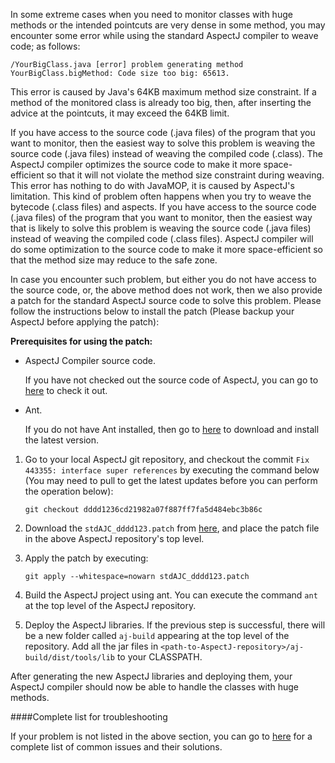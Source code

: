 In some extreme cases when you need to monitor classes with huge
methods or the intended pointcuts are very dense in some method, you
may encounter some error while using the standard AspectJ compiler to
weave code; as follows:

`/YourBigClass.java [error] problem generating method YourBigClass.bigMethod: Code size too big: 65613.` 

This error is caused by Java's 64KB maximum method size constraint.
If a method of the monitored class is already too big, then, after
inserting the advice at the pointcuts, it may exceed the 64KB
limit.

If you have access to the source code (.java files) of the program
that you want to monitor, then the easiest way to solve this problem
is weaving the source code (.java files) instead of weaving the
compiled code (.class). The AspectJ compiler optimizes the source code
to make it more space-efficient so that it will not violate the method
size constraint during weaving. This error has nothing to do with
JavaMOP, it is caused by AspectJ's limitation. This kind of problem
often happens when you try to weave the bytecode (.class files) and
aspects. If you have access to the source code (.java files) of the
program that you want to monitor, then the easiest way that is likely
to solve this problem is weaving the source code (.java files) instead
of weaving the compiled code (.class files). AspectJ compiler will do
some optimization to the source code to make it more space-efficient
so that the method size may reduce to the safe zone.

In case you encounter such problem, but either you do not have access to
the source code, or, the above method does not work, then we also provide
a patch for the standard AspectJ source code to solve this problem. 
Please follow the instructions below to install the patch (Please backup
your AspectJ before applying the patch):

**Prerequisites for using the patch:**
 
* AspectJ Compiler source code.

  If you have not checked out the source code of AspectJ, you can go
  to [here](http://git.eclipse.org/c/aspectj/org.aspectj.git) to check
  it out.
  
* Ant.

  If you do not have Ant installed, then go to
  [here](http://ant.apache.org/) to download and install the latest
  version.

1. Go to your local AspectJ git repository, and checkout the commit
`Fix 443355: interface super references` by executing the command
below (You may need to pull to get the latest updates before you can
perform the operation below):

	``git checkout dddd1236cd21982a07f887ff7fa5d484ebc3b86c``

2. Download the `stdAJC_dddd123.patch` from 
[here](http://fsl.cs.illinois.edu/downloads/stdAJC_dddd123.patch),
and place the patch file in the above AspectJ repository's top level.

3. Apply the patch by executing:

	``git apply --whitespace=nowarn stdAJC_dddd123.patch``
	
4. Build the AspectJ project using ant. You can execute the command
``ant`` at the top level of the AspectJ repository.

5. Deploy the AspectJ libraries. If the previous step is successful,
there will be a new folder called `aj-build` appearing at the top
level of the repository. Add all the jar files in
`<path-to-AspectJ-repository>/aj-build/dist/tools/lib` to your
CLASSPATH.

After generating the new AspectJ libraries and deploying them, your
AspectJ compiler should now be able to handle the classes with huge
methods.

####Complete list for troubleshooting 

If your problem is not listed in the above section, you can go to
[here](http://fsl.cs.illinois.edu/index.php/JavaMOP4_Troubleshooting)
for a complete list of common issues and their solutions.
